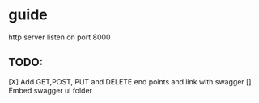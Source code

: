 # guide

http server listen on port 8000

## TODO:

[X] Add GET,POST, PUT and DELETE end points and link with swagger
[] Embed swagger ui folder
 

